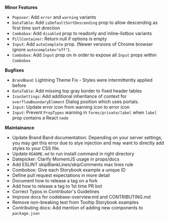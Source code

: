 **Minor Features**

* `Popover`: Add `error` and `warning` variants
* `DataTable`: Add `isDefaultSortDescending` prop to allow descending as first time sort direction
* `Combobox`: Add `disabled` prop to readonly and inline-listbox variants
* `PillContainer`: Return null if options is empty
* `Input`: Add `autoComplete` prop. (Newer versions of Chrome browser ignore `autocomplete="off"`).
* `Combobox`: Add `Input` prop on in order to expose all `Input` props within `Combobox`

**Bugfixes**

* `BrandBand`: Lightning Theme Fix - Styles were intermittently applied before
* `DataTable`: Add missing top gray border to fixed header tables
* `IconSettings`: Add additional inheritance of context for `overflowBoundaryElement` Dialog position which uses portals.
* `Input`: Update error icon from warning icon to error icon
* `Input`: Prevent `PropTypes` warning in `forms/private/label` when `label` prop contains a React `node`

**Maintainance**

* Update Brand Band documentation: Depending on your server settings, you may get this error due to stye injection and may want to directly add styles to your CSS file.
* Update `README.md` to run install command in right directory
* Datepicker: Clarify MomentJS usage in props/docs
* Add ESLINT skipBlankLines/skipComments max lines rule
* Combobox: Give each Storybook example a unique ID
* Define pull request expectations in more detail
* Document how to release a tag on a fork
* Add how to release a tag to 1st time PR bot
* Correct Typos in Contributor's Guidelines
* Improve docs for codebase-overview.md and CONTRIBUTING.md
* Remove non-breaking text from Tooltip Storybook examples
* Contributing docs: Add mention of adding new components to `package.json`
